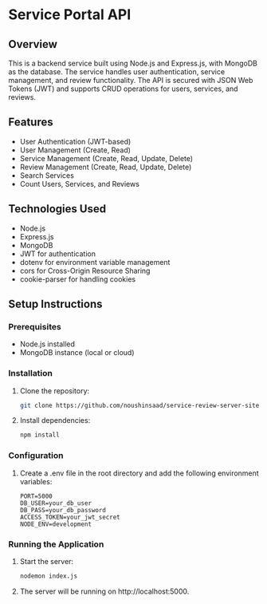 # Service Portal API

## Overview
This is a backend service built using Node.js and Express.js, with MongoDB as the database. The service handles user authentication, service management, and review functionality. The API is secured with JSON Web Tokens (JWT) and supports CRUD operations for users, services, and reviews.

## Features
- User Authentication (JWT-based)
- User Management (Create, Read)
- Service Management (Create, Read, Update, Delete)
- Review Management (Create, Read, Update, Delete)
- Search Services
- Count Users, Services, and Reviews

## Technologies Used
- Node.js
- Express.js
- MongoDB
- JWT for authentication
- dotenv for environment variable management
- cors for Cross-Origin Resource Sharing
- cookie-parser for handling cookies

## Setup Instructions

### Prerequisites
- Node.js installed
- MongoDB instance (local or cloud)

### Installation
1. Clone the repository:
   ```bash
   git clone https://github.com/noushinsaad/service-review-server-site.git

2. Install dependencies:
   ```bash
   npm install

### Configuration
1. Create a .env file in the root directory and add the following environment variables:
    ```env
    PORT=5000
    DB_USER=your_db_user
    DB_PASS=your_db_password
    ACCESS_TOKEN=your_jwt_secret
    NODE_ENV=development

### Running the Application
1. Start the server:
    ```bash
    nodemon index.js

2. The server will be running on http://localhost:5000.
